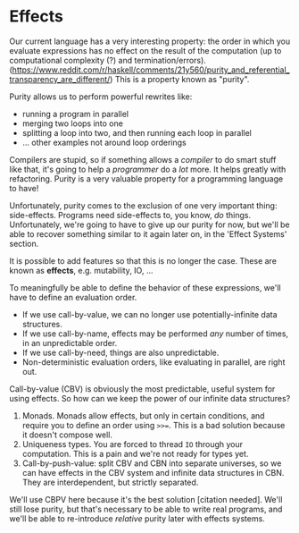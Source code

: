 # Effects
Our current language has a very interesting property:
the order in which you evaluate expressions has no effect on the result of the computation
(up to computational complexity (?) and termination/errors). (https://www.reddit.com/r/haskell/comments/21y560/purity_and_referential_transparency_are_different/)
This is a property known as "purity".

Purity allows us to perform powerful rewrites like:
* running a program in parallel
* merging two loops into one
* splitting a loop into two, and then running each loop in parallel
* ... other examples not around loop orderings

Compilers are stupid, so if something allows a *compiler* to do smart stuff like that,
it's going to help a *programmer* do a *lot* more. It helps greatly with refactoring.
Purity is a very valuable property for a programming language to have!

Unfortunately, purity comes to the exclusion of one very important thing: side-effects.
Programs need side-effects to, you know, *do* things.
Unfortunately, we're going to have to give up our purity for now,
but we'll be able to recover something similar to it again later on, in the 'Effect Systems' section.

It is possible to add features so that this is no longer the case.
These are known as **effects**, e.g. mutability, IO, ...

To meaningfully be able to define the behavior of these expressions, we'll have to define an evaluation order.
* If we use call-by-value, we can no longer use potentially-infinite data structures.
* If we use call-by-name, effects may be performed *any* number of times, in an unpredictable order.
* If we use call-by-need, things are also unpredictable.
* Non-deterministic evaluation orders, like evaluating in parallel, are right out.

Call-by-value (CBV) is obviously the most predictable, useful system for using effects.
So how can we keep the power of our infinite data structures?

1. Monads. Monads allow effects, but only in certain conditions, and require you to define an order using `>>=`. This is a bad solution because it doesn't compose well.
2. Uniqueness types. You are forced to thread `IO` through your computation. This is a pain and we're not ready for types yet.
3. Call-by-push-value: split CBV and CBN into separate universes, so we can have effects in the CBV system and infinite data structures in CBN. They are interdependent, but strictly separated.

We'll use CBPV here because it's the best solution [citation needed].
We'll still lose purity, but that's necessary to be able to write real programs, and we'll be able to re-introduce *relative* purity later with effects systems.
